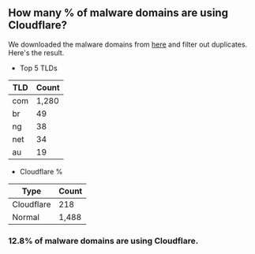 ## How many % of malware domains are using Cloudflare?


We downloaded the malware domains from [here](https://urlhaus.abuse.ch) and filter out duplicates.
Here's the result.


[//]: # (start replacement)


- Top 5 TLDs

| TLD | Count |
| --- | --- |
| com | 1,280 |
| br | 49 |
| ng | 38 |
| net | 34 |
| au | 19 |


- Cloudflare %

| Type | Count |
| --- | --- |
| Cloudflare | 218 |
| Normal | 1,488 |


### 12.8% of malware domains are using Cloudflare.
